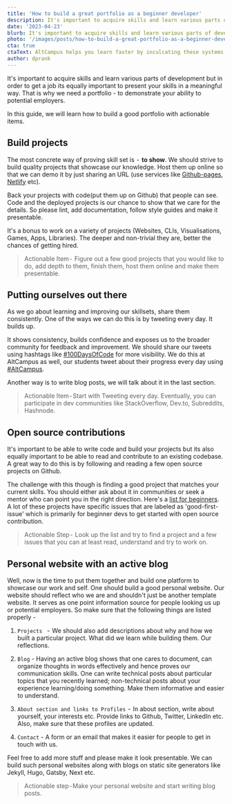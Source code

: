 ```yaml
---
title: 'How to build a great portfolio as a beginner developer'
description: It's important to acquire skills and learn various parts of development but in order to get a job its equally important to present your skills in a meaningful way. That is why we recommend that you build a portfolio - to demonstrate your ability to potential employers.
date: '2023-04-23'
blurb: It's important to acquire skills and learn various parts of development but in order to get a job its equally important to present your skills in a meaningful way. That is why we recommend that you build a portfolio - to demonstrate your ability to potential employers.
photo: '/images/posts/how-to-build-a-great-portfolio-as-a-beginner-developer.jpeg'
cta: true
ctaText: AltCampus helps you learn faster by inculcating these systems as part of the learning model. 🙌
author: dprank
---
```


It's important to acquire skills and learn various parts of development but in order to get a job its equally important to present your skills in a meaningful way. That is why we need a portfolio - to demonstrate your ability to potential employers.

In this guide, we will learn how to build a good portfolio with actionable items.

## Build projects

The most concrete way of proving skill set is  -  **to show**. We should strive to build quality projects that showcase our knowledge. Host them up online so that we can demo it by just sharing an URL (use services like [Github-pages](https://pages.github.com/), [Netlify](https://netlify.com) etc).

Back your projects with code(put them up on Github) that people can see. Code and the deployed projects is our chance to show that we care for the details. So please lint, add documentation, follow style guides and make it presentable.

It's a bonus to work on a variety of projects (Websites, CLIs, Visualisations, Games, Apps, Libraries). The deeper and non-trivial they are, better the chances of getting hired.

> Actionable Item -  Figure out a few good projects that you would like to do, add depth to them, finish them, host them online and make them presentable.

## Putting ourselves out there

As we go about learning and improving our skillsets, share them consistently. One of the ways we can do this is by tweeting every day. It builds up.

It shows consistency, builds confidence and exposes us to the broader community for feedback and improvement. We should share our tweets using hashtags like [#100DaysOfCode](https://twitter.com/hashtag/100DaysOfCode) for more visibility. We do this at AltCampus as well, our students tweet about their progress every day using [#AltCampus](https://twitter.com/hashtag/AltCampus).

Another way is to write blog posts, we will talk about it in the last section.

> Actionable Item - Start with Tweeting every day. Eventually, you can participate in dev communities like StackOverflow, Dev.to, Subreddits, Hashnode.

## Open source contributions

It's important to be able to write code and build your projects but its also equally important to be able to read and contribute to an existing codebase. A great way to do this is by following and reading a few open source projects on Github.

The challenge with this though is finding a good project that matches your current skills. You should either ask about it in communities or seek a mentor who can point you in the right direction. Here's a [list for beginners](https://www.firsttimersonly.com/). A lot of these projects have specific issues that are labeled as 'good-first-issue' which is primarily for beginner devs to get started with open source contribution.

> Actionable Step -  Look up the list and try to find a project and a few issues that you can at least read, understand and try to work on.

## Personal website with an active blog

Well, now is the time to put them together and build one platform to showcase our work and self. One should build a good personal website. Our website should reflect who we are and shouldn't just be another template website. It serves as one point information source for people looking us up or potential employers. So make sure that the following things are listed properly -

1. `Projects ` -  We should also add descriptions about why and how we built a particular project. What did we learn while building them. Our reflections.

2. `Blog` - Having an active blog shows that one cares to document, can organize thoughts in words effectively and hence proves our communication skills. One can write technical posts about particular topics that you recently learned; non-technical posts about your experience learning/doing something. Make them informative and easier to understand.

3. `About section and links to Profiles`  -  In about section, write about yourself, your interests etc. Provide links to Github, Twitter, LinkedIn etc. Also, make sure that these profiles are updated.

4. `Contact` - A form or an email that makes it easier for people to get in touch with us.

Feel free to add more stuff and please make it look presentable. We can build such personal websites along with blogs on static site generators like Jekyll, Hugo, Gatsby, Next etc.

> Actionable step - Make your personal website and start writing blog posts.
